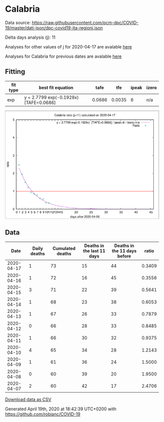 # Calabria

Data source: https://raw.githubusercontent.com/pcm-dpc/COVID-19/master/dati-json/dpc-covid19-ita-regioni.json

Delta days analysis (j): 11

Analyses for other values of j for 2020-04-17 are avalable [here](../2020-04-17/README.md)

Analyses for Calabria for previous dates are avalable [here](../README.md)

## Fitting 
|fit type|best fit equation|tafe|tfe|ipeak|izero|
|-------|-----|--------|------|---|---|
|exp|y = 2.7799 exp(-0.1928x)  [TAFE=0.0686]|0.0686|0.0035|6|n/a|

![Plot](COVID-19_calabria_j11_2020-04-17.png)

## Data
|Date|Daily deaths|Cumulated deaths|Deaths in the last 11 days|Deaths in the 11 days before|ratio|
|----|----------|-----------|-------|--------------------|-----|
|2020-04-17|1|73|15|44|0.3409|
|2020-04-16|1|72|16|45|0.3556|
|2020-04-15|3|71|22|39|0.5641|
|2020-04-14|1|68|23|38|0.6053|
|2020-04-13|1|67|26|33|0.7879|
|2020-04-12|0|66|28|33|0.8485|
|2020-04-11|1|66|30|32|0.9375|
|2020-04-10|4|65|34|28|1.2143|
|2020-04-09|1|61|36|24|1.5000|
|2020-04-08|0|60|39|20|1.9500|
|2020-04-07|2|60|42|17|2.4706|

[Download data as CSV](COVID-19_calabria_j11_2020-04-17.csv)

Generated April 19th, 2020 at 18:42:39 UTC+0200 with https://github.com/robianc/COVID-19
